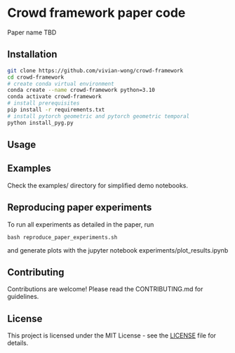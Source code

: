 # Crowd framework paper code
Paper name TBD

## Installation

```bash
git clone https://github.com/vivian-wong/crowd-framework
cd crowd-framework
# create conda virtual environment
conda create --name crowd-framework python=3.10 
conda activate crowd-framework
# install prerequisites
pip install -r requirements.txt
# install pytorch geometric and pytorch geometric temporal
python install_pyg.py
```

## Usage


## Examples
Check the examples/ directory for simplified demo notebooks.

## Reproducing paper experiments 
To run all experiments as detailed in the paper, run 
```
bash reproduce_paper_experiments.sh
```
and generate plots with the jupyter notebook experiments/plot_results.ipynb

## Contributing
Contributions are welcome! Please read the CONTRIBUTING.md for guidelines.

## License
This project is licensed under the MIT License - see the [LICENSE](https://github.com/vivian-wong/crowd-framework/blob/master/LICENSE) file for details.
